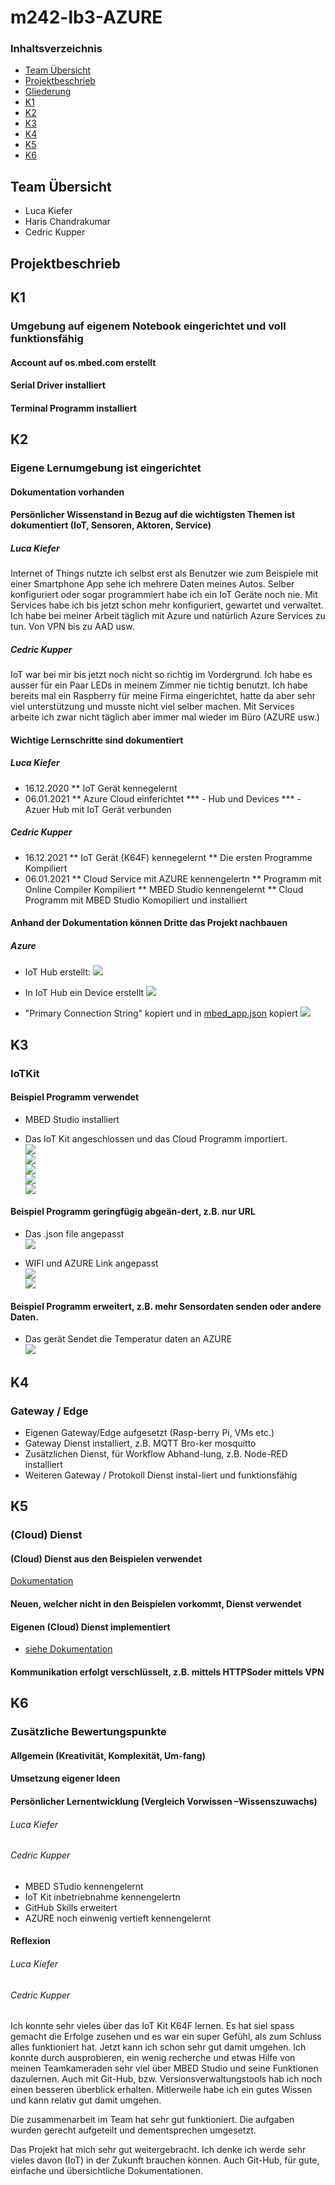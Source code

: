 # m242-lb3-AZURE



### Inhaltsverzeichnis
* [Team  Übersicht]()
* [Projektbeschrieb]()
* [Gliederung]()
* [K1](https://github.com/cdrc-kppr/M242-lb3-AZURE#k1)
* [K2](https://github.com/cdrc-kppr/M242-lb3-AZURE#k2)
* [K3](https://github.com/cdrc-kppr/M242-lb3-AZURE#k3)
* [K4](https://github.com/cdrc-kppr/M242-lb3-AZURE#k4)
* [K5](https://github.com/cdrc-kppr/M242-lb3-AZURE#k5)
* [K6](https://github.com/cdrc-kppr/M242-lb3-AZURE#k6)



## Team Übersicht
* Luca Kiefer
* Haris Chandrakumar
* Cedric Kupper

## Projektbeschrieb

## K1
### Umgebung auf eigenem Notebook eingerichtet und voll funktionsfähig
#### Account auf os.mbed.com erstellt
#### Serial Driver installiert
#### Terminal Programm installiert

## K2
### Eigene Lernumgebung ist eingerichtet
#### Dokumentation vorhanden
#### Persönlicher Wissenstand in Bezug auf die wichtigsten Themen ist dokumentiert (IoT, Sensoren, Aktoren, Service)
##### Luca Kiefer
Internet of Things nutzte ich selbst erst als Benutzer wie zum Beispiele mit einer Smartphone App sehe ich mehrere Daten meines Autos. Selber konfiguriert oder sogar programmiert habe ich ein IoT Geräte noch nie.
Mit Services habe ich bis jetzt schon mehr konfiguriert, gewartet und verwaltet. Ich habe bei meiner Arbeit täglich mit Azure und natürlich Azure Services zu tun. 
Von VPN bis zu AAD usw.
##### Cedric Kupper 
IoT war bei mir bis jetzt noch nicht so richtig im Vordergrund. Ich habe es ausser für ein Paar LEDs in meinem Zimmer nie tichtig benutzt. Ich habe bereits mal ein Raspberry für meine Firma eingerichtet, hatte da aber sehr viel unterstützung und musste nicht viel selber machen. Mit Services arbeite ich zwar nicht täglich aber immer mal wieder im Büro (AZURE usw.)

#### Wichtige Lernschritte sind dokumentiert
##### Luca Kiefer
* 16.12.2020
** IoT Gerät kennegelernt
* 06.01.2021
** Azure Cloud einferichtet
*** - Hub und Devices
*** - Azuer Hub mit IoT Gerät verbunden
##### Cedric Kupper
* 16.12.2021
** IoT Gerät (K64F) kennegelernt
** Die ersten Programme Kompiliert
* 06.01.2021
** Cloud Service mit AZURE kennengelertn
** Programm mit Online Compiler Kompiliert
** MBED Studio kennengelernt
** Cloud Programm mit MBED Studio Komopiliert und installiert


#### Anhand der Dokumentation können Dritte das Projekt nachbauen
##### Azure 
* IoT Hub erstellt:
![](IMG/Azure_Hub.PNG)

* In IoT Hub ein Device erstellt
![](IMG/Azure_IoTDevice.PNG)

* "Primary Connection String" kopiert und in [mbed_app.json](link) kopiert 
![](IMG/Azure_Key.PNG)


## K3
### IoTKit
#### Beispiel Programm verwendet
* MBED Studio installiert

* Das IoT Kit angeschlossen und das Cloud Programm importiert.                                                                                                 
![](IMG/1.png)                                                                                                                                    
![](IMG/2.png)                                                                                                                                                                                                                                                                                                
![](IMG/3.png)                                                                                                                                                
![](IMG/4.png)                                                                                                                                                
![](IMG/5.png)                                                                                                                                                

#### Beispiel Programm geringfügig abgeän-dert, z.B. nur URL 
* Das .json file angepasst                                                                                                                                                
![](IMG/6.png)

* WIFI und AZURE Link angepasst                                                                                                                                                
![](IMG/7.png)                                                                                                                                                
![](IMG/8.png)                                                                                                                                                

#### Beispiel Programm erweitert, z.B. mehr Sensordaten senden oder andere Daten.
* Das gerät Sendet die Temperatur daten an AZURE                                                                                                                                                
![](IMG/10.png)                                                                                                                                                

## K4
### Gateway / Edge
* Eigenen Gateway/Edge aufgesetzt (Rasp-berry Pi, VMs etc.)
* Gateway Dienst installiert, z.B. MQTT Bro-ker mosquitto
* Zusätzlichen Dienst, für Workflow Abhand-lung, z.B. Node-RED installiert
* Weiteren Gateway / Protokoll Dienst instal-liert und funktionsfähig

## K5
### (Cloud) Dienst
#### (Cloud) Dienst aus den Beispielen verwendet
[Dokumentation](https://github.com/cdrc-kppr/M242-lb3-AZURE#k6)
#### Neuen, welcher nicht in den Beispielen vorkommt, Dienst verwendet


#### Eigenen (Cloud) Dienst implementiert
* [siehe Dokumentation](https://github.com/cdrc-kppr/m242-lb3-AZURE#azure)
#### Kommunikation erfolgt verschlüsselt, z.B. mittels HTTPSoder mittels VPN

## K6
### Zusätzliche Bewertungspunkte
#### Allgemein (Kreativität, Komplexität, Um-fang)
#### Umsetzung eigener Ideen
#### Persönlicher Lernentwicklung (Vergleich Vorwissen –Wissenszuwachs)
###### Luca Kiefer

###### Cedric Kupper
* MBED STudio kennengelernt
* IoT Kit inbetriebnahme kennengelertn
* GitHub Skills erweitert
* AZURE noch einwenig vertieft kennengelernt

#### Reflexion
###### Luca Kiefer

###### Cedric Kupper
Ich konnte sehr vieles über das IoT Kit K64F lernen. Es hat siel spass gemacht die Erfolge zusehen und es war ein super Gefühl, als zum Schluss alles funktioniert hat. Jetzt kann ich schon sehr gut damit umgehen. Ich konnte durch ausprobieren, ein wenig recherche und etwas Hilfe von meinen Teamkameraden sehr viel über MBED Studio und seine Funktionen dazulernen. Auch mit Git-Hub, bzw. Versionsverwaltungstools hab ich noch einen besseren überblick erhalten.  Mitlerweile habe ich ein gutes Wissen und kann relativ gut damit umgehen.

Die zusammenarbeit im Team hat sehr gut funktioniert. Die aufgaben wurden gerecht aufgeteilt und dementsprechen umgesetzt.

Das Projekt hat mich sehr gut weitergebracht. Ich denke ich werde sehr vieles davon (IoT) in der Zukunft brauchen können. Auch Git-Hub, für gute, einfache und übersichtliche Dokumentationen.
